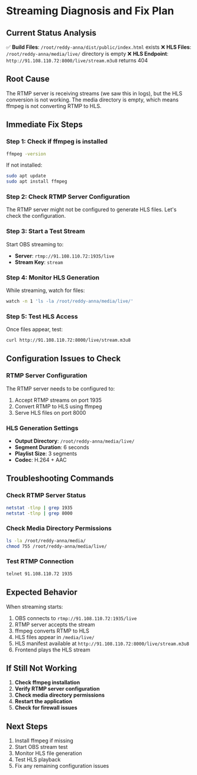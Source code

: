 # Streaming Diagnosis and Fix Plan

## Current Status Analysis

✅ **Build Files**: `/root/reddy-anna/dist/public/index.html` exists
❌ **HLS Files**: `/root/reddy-anna/media/live/` directory is empty
❌ **HLS Endpoint**: `http://91.108.110.72:8000/live/stream.m3u8` returns 404

## Root Cause

The RTMP server is receiving streams (we saw this in logs), but the HLS conversion is not working. The media directory is empty, which means ffmpeg is not converting RTMP to HLS.

## Immediate Fix Steps

### Step 1: Check if ffmpeg is installed
```bash
ffmpeg -version
```

If not installed:
```bash
sudo apt update
sudo apt install ffmpeg
```

### Step 2: Check RTMP Server Configuration
The RTMP server might not be configured to generate HLS files. Let's check the configuration.

### Step 3: Start a Test Stream
Start OBS streaming to:
- **Server**: `rtmp://91.108.110.72:1935/live`
- **Stream Key**: `stream`

### Step 4: Monitor HLS Generation
While streaming, watch for files:
```bash
watch -n 1 'ls -la /root/reddy-anna/media/live/'
```

### Step 5: Test HLS Access
Once files appear, test:
```bash
curl http://91.108.110.72:8000/live/stream.m3u8
```

## Configuration Issues to Check

### RTMP Server Configuration
The RTMP server needs to be configured to:
1. Accept RTMP streams on port 1935
2. Convert RTMP to HLS using ffmpeg
3. Serve HLS files on port 8000

### HLS Generation Settings
- **Output Directory**: `/root/reddy-anna/media/live/`
- **Segment Duration**: 6 seconds
- **Playlist Size**: 3 segments
- **Codec**: H.264 + AAC

## Troubleshooting Commands

### Check RTMP Server Status
```bash
netstat -tlnp | grep 1935
netstat -tlnp | grep 8000
```

### Check Media Directory Permissions
```bash
ls -la /root/reddy-anna/media/
chmod 755 /root/reddy-anna/media/live/
```

### Test RTMP Connection
```bash
telnet 91.108.110.72 1935
```

## Expected Behavior

When streaming starts:
1. OBS connects to `rtmp://91.108.110.72:1935/live`
2. RTMP server accepts the stream
3. ffmpeg converts RTMP to HLS
4. HLS files appear in `/media/live/`
5. HLS manifest available at `http://91.108.110.72:8000/live/stream.m3u8`
6. Frontend plays the HLS stream

## If Still Not Working

1. **Check ffmpeg installation**
2. **Verify RTMP server configuration**
3. **Check media directory permissions**
4. **Restart the application**
5. **Check for firewall issues**

## Next Steps

1. Install ffmpeg if missing
2. Start OBS stream test
3. Monitor HLS file generation
4. Test HLS playback
5. Fix any remaining configuration issues
